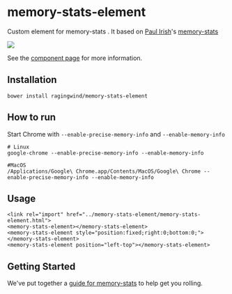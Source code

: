 # memory-stats-element

Custom element for memory-stats . It based on [Paul Irish](https://github.com/paulirish)'s [memory-stats](https://github.com/paulirish/memory-stats.js)

![](http://i.imgur.com/bStpVsC.gif)

See the [component page](http://ragingwind.github.io/polymer-memory-stats) for more information.

## Installation

```
bower install ragingwind/memory-stats-element
```

## How to run

Start Chrome with `--enable-precise-memory-info` and `--enable-memory-info`

```
# Linux
google-chrome --enable-precise-memory-info --enable-memory-info

#MacOS
/Applications/Google\ Chrome.app/Contents/MacOS/Google\ Chrome --enable-precise-memory-info --enable-memory-info
```

## Usage

```
<link rel="import" href="../memory-stats-element/memory-stats-element.html">
<memory-stats-element></memory-stats-element>
<memory-stats-element style="position:fixed;right:0;bottom:0;"></memory-stats-element>
<memory-stats-element position="left-top"></memory-stats-element>
```

## Getting Started

We've put together a [guide for memory-stats](http://www.polymer-project.org/docs/start/reusableelements.html) to help get you rolling.
